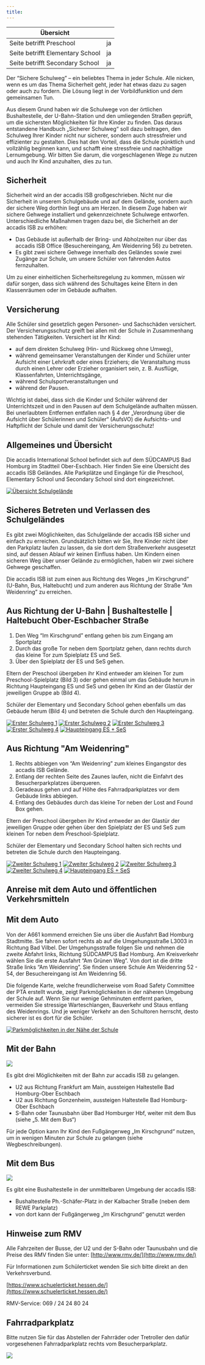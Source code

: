 ```yaml
---
title: 
---
```

| Übersicht | |
| --- | --- |
| Seite betrifft Preschool | ja |
| Seite betrifft Elementary School | ja |
| Seite betrifft Secondary School | ja |

Der “Sichere Schulweg” – ein beliebtes Thema in jeder Schule. Alle nicken, wenn es um das Thema Sicherheit geht, jeder hat etwas dazu zu sagen oder auch zu fordern. Die Lösung liegt in der Vorbildfunktion und dem gemeinsamen Tun.

Aus diesem Grund haben wir die Schulwege von der örtlichen Bushaltestelle, der U-Bahn-Station und den umliegenden Straßen geprüft, um die sichersten Möglichkeiten für Ihre Kinder zu finden. Das daraus entstandene Handbuch „Sicherer Schulweg“ soll dazu beitragen, den Schulweg Ihrer Kinder nicht nur sicherer, sondern auch stressfreier und effizienter zu gestalten. Dies hat den Vorteil, dass die Schule pünktlich und vollzählig beginnen kann, und schafft eine stressfreie und nachhaltige Lernumgebung. Wir bitten Sie darum, die vorgeschlagenen Wege zu nutzen und auch Ihr Kind anzuhalten, dies zu tun.

## Sicherheit 

Sicherheit wird an der accadis ISB großgeschrieben. Nicht nur die Sicherheit in unserem Schulgebäude und auf dem Gelände, sondern auch der sichere Weg dorthin liegt uns am Herzen. In diesem Zuge haben wir sichere Gehwege installiert und gekennzeichnete Schulwege entworfen. Unterschiedliche Maßnahmen tragen dazu bei, die Sicherheit an der accadis ISB zu erhöhen:

-   Das Gebäude ist außerhalb der Bring- und Abholzeiten nur über das accadis ISB Office (Besuchereingang, Am Weidenring 56) zu betreten.
-   Es gibt zwei sichere Gehwege innerhalb des Geländes sowie zwei Zugänge zur Schule, um unsere Schüler von fahrenden Autos fernzuhalten.

Um zu einer einheitlichen Sicherheitsregelung zu kommen, müssen wir dafür sorgen, dass sich während des Schultages keine Eltern in den Klassenräumen oder im Gebäude aufhalten.

## Versicherung 

Alle Schüler sind gesetzlich gegen Personen- und Sachschäden versichert. Der Versicherungsschutz greift bei allen mit der Schule in Zusammenhang stehenden Tätigkeiten. Versichert ist Ihr Kind:

-   auf dem direkten Schulweg (Hin- und Rückweg ohne Umweg),
-   während gemeinsamer Veranstaltungen der Kinder und Schüler unter Aufsicht einer Lehrkraft oder eines Erziehers; die Veranstaltung muss durch einen Lehrer oder Erzieher organisiert sein, z. B. Ausflüge, Klassenfahrten, Unterrichtsgänge,
-   während Schulsportveranstaltungen und
-   während der Pausen.

Wichtig ist dabei, dass sich die Kinder und Schüler während der Unterrichtszeit und in den Pausen auf dem Schulgelände aufhalten müssen. Bei unerlaubtem Entfernen entfallen nach § 4 der „Verordnung über die Aufsicht über Schülerinnen und Schüler“ (AufsVO) die Aufsichts- und Haftpflicht der Schule und damit der Versicherungsschutz!

## Allgemeines und Übersicht 

Die accadis International School befindet sich auf dem SÜDCAMPUS Bad Homburg im Stadtteil Ober-Eschbach. Hier finden Sie eine Übersicht des accadis ISB Geländes. Alle Parkplätze und Eingänge für die Preschool, Elementary School und Secondary School sind dort eingezeichnet.

[![Übersicht Schulgelände](/ISB-Eltern-wiki/de/images/f/fc/Uebersicht_Schulgelaende_-_Overview_School_Premises.jpg)](/ISB-Eltern-wiki/de/Datei:Uebersicht_Schulgelaende_-_Overview_School_Premises.jpg "Übersicht Schulgelände")

## Sicheres Betreten und Verlassen des Schulgeländes 

Es gibt zwei Möglichkeiten, das Schulgelände der accadis ISB sicher und einfach zu erreichen. Grundsätzlich bitten wir Sie, Ihre Kinder nicht über den Parkplatz laufen zu lassen, da sie dort dem Straßenverkehr ausgesetzt sind, auf dessen Ablauf wir keinen Einfluss haben. Um Kindern einen sicheren Weg über unser Gelände zu ermöglichen, haben wir zwei sichere Gehwege geschaffen.

Die accadis ISB ist zum einen aus Richtung des Weges „Im Kirschgrund“ (U-Bahn, Bus, Haltebucht) und zum anderen aus Richtung der Straße “Am Weidenring” zu erreichen.

## Aus Richtung der U-Bahn | Bushaltestelle | Haltebucht Ober-Eschbacher Straße 

1.  Den Weg “Im Kirschgrund” entlang gehen bis zum Eingang am Sportplatz
2.  Durch das große Tor neben dem Sportplatz gehen, dann rechts durch das kleine Tor zum Spielplatz ES und SeS.
3.  Über den Spielplatz der ES und SeS gehen.

Eltern der Preschool übergeben ihr Kind entweder am kleinen Tor zum Preschool-Spielplatz (Bild 3) oder gehen einmal um das Gebäude herum in Richtung Haupteingang ES und SeS und geben Ihr Kind an der Glastür der jeweiligen Gruppe ab (Bild 4).

Schüler der Elementary und Secondary School gehen ebenfalls um das Gebäude herum (Bild 4) und betreten die Schule durch den Haupteingang.

[![Erster Schulweg 1](/ISB-Eltern-wiki/de/images/7/7e/Erster_Schulweg_1_-_First_Way_to_School_1.png)](/ISB-Eltern-wiki/de/Datei:Erster_Schulweg_1_-_First_Way_to_School_1.png "Erster Schulweg 1") [![Erster Schulweg 2](/ISB-Eltern-wiki/de/images/b/b2/Erster_Schulweg_2_-_First_Way_to_School_2.png)](/ISB-Eltern-wiki/de/Datei:Erster_Schulweg_2_-_First_Way_to_School_2.png "Erster Schulweg 2") [![Erster Schulweg 3](/ISB-Eltern-wiki/de/images/9/9d/Erster_Schulweg_3_-_First_Way_to_School_3.png)](/ISB-Eltern-wiki/de/Datei:Erster_Schulweg_3_-_First_Way_to_School_3.png "Erster Schulweg 3") [![Erster Schulweg 4](/ISB-Eltern-wiki/de/images/0/05/Erster_Schulweg_4_-_First_Way_to_School_4.png)](/ISB-Eltern-wiki/de/Datei:Erster_Schulweg_4_-_First_Way_to_School_4.png "Erster Schulweg 4") [![Haupteingang ES + SeS](/ISB-Eltern-wiki/de/images/a/a7/Haupteingang_ES_SeS_-_Main_Entrance_ES_SeS.png)](/ISB-Eltern-wiki/de/Datei:Haupteingang_ES_SeS_-_Main_Entrance_ES_SeS.png "Haupteingang ES + SeS")

## Aus Richtung "Am Weidenring" 

1.  Rechts abbiegen von “Am Weidenring” zum kleines Eingangstor des accadis ISB Gelände.
2.  Entlang der rechten Seite des Zaunes laufen, nicht die Einfahrt des Besucherparkplatzes überqueren.
3.  Geradeaus gehen und auf Höhe des Fahrradparkplatzes vor dem Gebäude links abbiegen.
4.  Entlang des Gebäudes durch das kleine Tor neben der Lost and Found Box gehen.

Eltern der Preschool übergeben ihr Kind entweder an der Glastür der jeweiligen Gruppe oder gehen über den Spielplatz der ES und SeS zum kleinen Tor neben dem Preschool-Spielplatz.

Schüler der Elementary und Secondary School halten sich rechts und betreten die Schule durch den Haupteingang.

[![Zweiter Schulweg 1](/ISB-Eltern-wiki/de/images/6/68/Zweiter_Schulweg_1_-_Second_Way_to_School_1.png)](/ISB-Eltern-wiki/de/Datei:Zweiter_Schulweg_1_-_Second_Way_to_School_1.png "Zweiter Schulweg 1") [![Zweiter Schulweg 2](/ISB-Eltern-wiki/de/images/4/4a/Zweiter_Schulweg_2_-_Second_Way_to_School_2.png)](/ISB-Eltern-wiki/de/Datei:Zweiter_Schulweg_2_-_Second_Way_to_School_2.png "Zweiter Schulweg 2") [![Zweiter Schulweg 3](/ISB-Eltern-wiki/de/images/4/4a/Zweiter_Schulweg_3_-_Second_Way_to_School_3.png)](/ISB-Eltern-wiki/de/Datei:Zweiter_Schulweg_3_-_Second_Way_to_School_3.png "Zweiter Schulweg 3") [![Zweiter Schulweg 4](/ISB-Eltern-wiki/de/images/7/7b/Zweiter_Schulweg_4_-_Second_Way_to_School_4.png)](/ISB-Eltern-wiki/de/Datei:Zweiter_Schulweg_4_-_Second_Way_to_School_4.png "Zweiter Schulweg 4") [![Haupteingang ES + SeS](/ISB-Eltern-wiki/de/images/a/a7/Haupteingang_ES_SeS_-_Main_Entrance_ES_SeS.png)](/ISB-Eltern-wiki/de/Datei:Haupteingang_ES_SeS_-_Main_Entrance_ES_SeS.png "Haupteingang ES + SeS")

## Anreise mit dem Auto und öffentlichen Verkehrsmitteln 

## Mit dem Auto 

Von der A661 kommend erreichen Sie uns über die Ausfahrt Bad Homburg Stadtmitte. Sie fahren sofort rechts ab auf die Umgehungsstraße L3003 in Richtung Bad Vilbel. Der Umgehungsstraße folgen Sie und nehmen die zweite Abfahrt links, Richtung SÜDCAMPUS Bad Homburg. Am Kreisverkehr wählen Sie die erste Ausfahrt “Am Grünen Weg”. Von dort ist die dritte Straße links “Am Weidenring”. Sie finden unsere Schule Am Weidenring 52 - 54, der Besuchereingang ist Am Weidenring 56.

Die folgende Karte, welche freundlicherweise vom Road Safety Committee der PTA erstellt wurde, zeigt Parkmöglichkeiten in der näheren Umgebung der Schule auf. Wenn Sie nur wenige Gehminuten entfernt parken, vermeiden Sie stressige Warteschlangen, Bauverkehr und Staus entlang des Weidenrings. Und je weniger Verkehr an den Schultoren herrscht, desto sicherer ist es dort für die Schüler.

[![Parkmöglichkeiten in der Nähe der Schule](/ISB-Eltern-wiki/de/images/1/1c/Parkmoeglichkeiten_-_Parking_options.PNG)](/ISB-Eltern-wiki/de/Datei:Parkmoeglichkeiten_-_Parking_options.PNG "Parkmöglichkeiten in der Nähe der Schule")

## Mit der Bahn 

[![](/ISB-Eltern-wiki/de/images/thumb/8/8e/Anreise_mit_U-Bahn_-_Travel_by_underground.jpg/300px-Anreise_mit_U-Bahn_-_Travel_by_underground.jpg)](/ISB-Eltern-wiki/de/Datei:Anreise_mit_U-Bahn_-_Travel_by_underground.jpg)

  
Es gibt drei Möglichkeiten mit der Bahn zur accadis ISB zu gelangen.

-   U2 aus Richtung Frankfurt am Main, aussteigen Haltestelle Bad Homburg-Ober Eschbach
-   U2 aus Richtung Gonzenheim, aussteigen Haltestelle Bad Homburg-Ober Eschbach
-   S-Bahn oder Taunusbahn über Bad Homburger Hbf, weiter mit dem Bus (siehe „5. Mit dem Bus“)

Für jede Option kann Ihr Kind den Fußgängerweg „Im Kirschgrund“ nutzen, um in wenigen Minuten zur Schule zu gelangen (siehe Wegbeschreibungen).

## Mit dem Bus 

[![](/ISB-Eltern-wiki/de/images/thumb/8/89/Anreise_mit_Bus_-_Travel_by_bus.jpg/300px-Anreise_mit_Bus_-_Travel_by_bus.jpg)](/ISB-Eltern-wiki/de/Datei:Anreise_mit_Bus_-_Travel_by_bus.jpg)

Es gibt eine Bushaltestelle in der unmittelbaren Umgebung der accadis ISB:

-   Bushaltestelle Ph.-Schäfer-Platz in der Kalbacher Straße (neben dem REWE Parkplatz)
-   von dort kann der Fußgängerweg „Im Kirschgrund“ genutzt werden

## Hinweise zum RMV 

Alle Fahrzeiten der Busse, der U2 und der S-Bahn oder Taunusbahn und die Preise des RMV finden Sie unter: [http://www.rmv.de/](http://www.rmv.de/)

Für Informationen zum Schülerticket wenden Sie sich bitte direkt an den Verkehrsverbund.

[https://www.schuelerticket.hessen.de/](https://www.schuelerticket.hessen.de/)

RMV-Service: 069 / 24 24 80 24

## Fahrradparkplatz 

Bitte nutzen Sie für das Abstellen der Fahrräder oder Tretroller den dafür vorgesehenen Fahrradparkplatz rechts vom Besucherparkplatz.

[![](/ISB-Eltern-wiki/de/images/thumb/c/c5/Fahrradparkplatz_-_Bicycle_area.jpg/300px-Fahrradparkplatz_-_Bicycle_area.jpg)](/ISB-Eltern-wiki/de/Datei:Fahrradparkplatz_-_Bicycle_area.jpg)